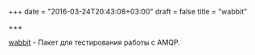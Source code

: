 +++
date = "2016-03-24T20:43:08+03:00"
draft = false
title = "wabbit"

+++

<p><a href="https://github.com/NeowayLabs/wabbit">wabbit</a>&nbsp;- Пакет для тестирования работы с AMQP.</p>

